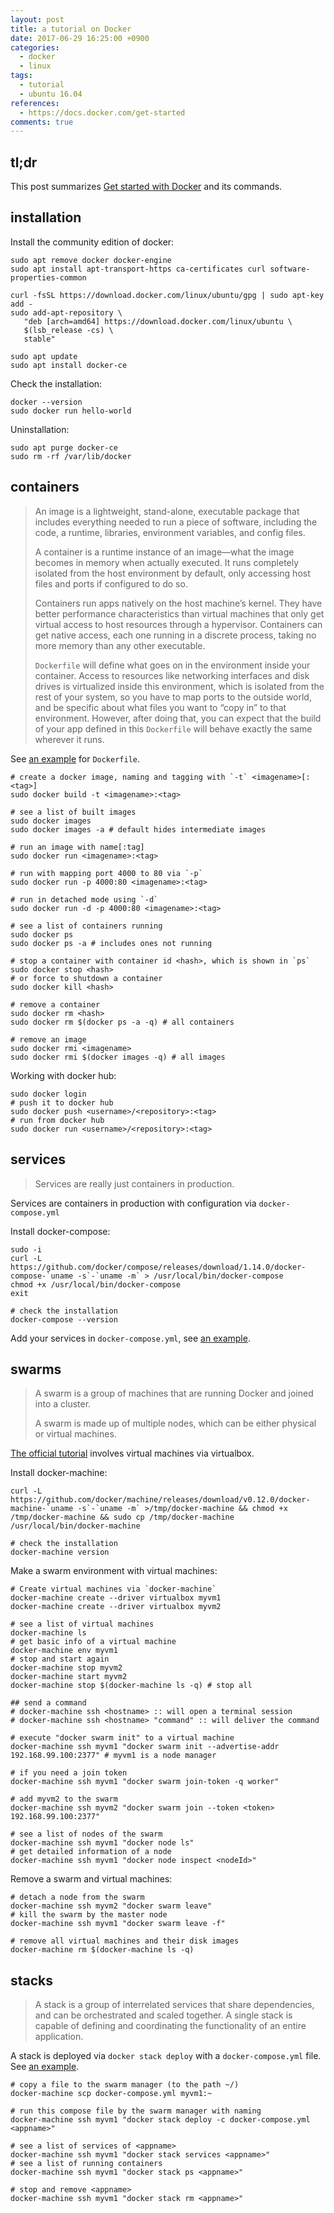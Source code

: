 ```yaml
---
layout: post
title: a tutorial on Docker
date: 2017-06-29 16:25:00 +0900
categories:
  - docker
  - linux
tags:
  - tutorial
  - ubuntu 16.04
references:
  - https://docs.docker.com/get-started
comments: true
---
```


## tl;dr

This post summarizes [Get started with Docker](https://docs.docker.com/get-started) and its commands.

## installation

Install the community edition of docker:
```shell
sudo apt remove docker docker-engine
sudo apt install apt-transport-https ca-certificates curl software-properties-common

curl -fsSL https://download.docker.com/linux/ubuntu/gpg | sudo apt-key add -
sudo add-apt-repository \
   "deb [arch=amd64] https://download.docker.com/linux/ubuntu \
   $(lsb_release -cs) \
   stable"

sudo apt update
sudo apt install docker-ce
```

Check the installation:
```shell
docker --version
sudo docker run hello-world
```

Uninstallation:
```shell
sudo apt purge docker-ce
sudo rm -rf /var/lib/docker
```

## containers

> An image is a lightweight, stand-alone, executable package that includes everything needed to run a piece of software, including the code, a runtime, libraries, environment variables, and config files.
>
> A container is a runtime instance of an image—what the image becomes in memory when actually executed. It runs completely isolated from the host environment by default, only accessing host files and ports if configured to do so.
>
> Containers run apps natively on the host machine’s kernel. They have better performance characteristics than virtual machines that only get virtual access to host resources through a hypervisor. Containers can get native access, each one running in a discrete process, taking no more memory than any other executable.
>
> `Dockerfile` will define what goes on in the environment inside your container. Access to resources like networking interfaces and disk drives is virtualized inside this environment, which is isolated from the rest of your system, so you have to map ports to the outside world, and be specific about what files you want to “copy in” to that environment. However, after doing that, you can expect that the build of your app defined in this `Dockerfile` will behave exactly the same wherever it runs.

See [an example](https://docs.docker.com/get-started/part2/#define-a-container-with-a-dockerfile) for `Dockerfile`.

```shell
# create a docker image, naming and tagging with `-t` <imagename>[:<tag>]
sudo docker build -t <imagename>:<tag>

# see a list of built images
sudo docker images
sudo docker images -a # default hides intermediate images

# run an image with name[:tag]
sudo docker run <imagename>:<tag>

# run with mapping port 4000 to 80 via `-p`
sudo docker run -p 4000:80 <imagename>:<tag>

# run in detached mode using `-d`
sudo docker run -d -p 4000:80 <imagename>:<tag>

# see a list of containers running
sudo docker ps
sudo docker ps -a # includes ones not running

# stop a container with container id <hash>, which is shown in `ps`
sudo docker stop <hash>
# or force to shutdown a container
sudo docker kill <hash>

# remove a container
sudo docker rm <hash>
sudo docker rm $(docker ps -a -q) # all containers

# remove an image
sudo docker rmi <imagename>
sudo docker rmi $(docker images -q) # all images
```

Working with docker hub:
```shell
sudo docker login
# push it to docker hub
sudo docker push <username>/<repository>:<tag>
# run from docker hub
sudo docker run <username>/<repository>:<tag>
```

## services

> Services are really just containers in production.

Services are containers in production with configuration via `docker-compose.yml`

Install docker-compose:
```shell
sudo -i
curl -L https://github.com/docker/compose/releases/download/1.14.0/docker-compose-`uname -s`-`uname -m` > /usr/local/bin/docker-compose
chmod +x /usr/local/bin/docker-compose
exit

# check the installation
docker-compose --version
```

Add your services in `docker-compose.yml`, see [an example](https://docs.docker.com/get-started/part3/#your-first-docker-composeyml-file).

## swarms

> A swarm is a group of machines that are running Docker and joined into a cluster.
>
> A swarm is made up of multiple nodes, which can be either physical or virtual machines.

[The official tutorial](https://docs.docker.com/get-started/part4) involves virtual machines via virtualbox.

Install docker-machine:
```shell
curl -L https://github.com/docker/machine/releases/download/v0.12.0/docker-machine-`uname -s`-`uname -m` >/tmp/docker-machine && chmod +x /tmp/docker-machine && sudo cp /tmp/docker-machine /usr/local/bin/docker-machine

# check the installation
docker-machine version
```

Make a swarm environment with virtual machines:
```shell
# Create virtual machines via `docker-machine`
docker-machine create --driver virtualbox myvm1
docker-machine create --driver virtualbox myvm2

# see a list of virtual machines
docker-machine ls
# get basic info of a virtual machine
docker-machine env myvm1
# stop and start again
docker-machine stop myvm2
docker-machine start myvm2
docker-machine stop $(docker-machine ls -q) # stop all

## send a command
# docker-machine ssh <hostname> :: will open a terminal session
# docker-machine ssh <hostname> "command" :: will deliver the command

# execute "docker swarm init" to a virtual machine
docker-machine ssh myvm1 "docker swarm init --advertise-addr 192.168.99.100:2377" # myvm1 is a node manager

# if you need a join token
docker-machine ssh myvm1 "docker swarm join-token -q worker"

# add myvm2 to the swarm
docker-machine ssh myvm2 "docker swarm join --token <token> 192.168.99.100:2377"

# see a list of nodes of the swarm
docker-machine ssh myvm1 "docker node ls"
# get detailed information of a node
docker-machine ssh myvm1 "docker node inspect <nodeId>"
```

Remove a swarm and virtual machines:
```shell
# detach a node from the swarm
docker-machine ssh myvm2 "docker swarm leave"
# kill the swarm by the master node
docker-machine ssh myvm1 "docker swarm leave -f"

# remove all virtual machines and their disk images
docker-machine rm $(docker-machine ls -q)
```

## stacks

> A stack is a group of interrelated services that share dependencies, and can be orchestrated and scaled together. A single stack is capable of defining and coordinating the functionality of an entire application.

A stack is deployed via `docker stack deploy` with a `docker-compose.yml` file. See [an example](https://docs.docker.com/get-started/part5/#add-a-new-service-and-redeploy).

```shell
# copy a file to the swarm manager (to the path ~/)
docker-machine scp docker-compose.yml myvm1:~

# run this compose file by the swarm manager with naming
docker-machine ssh myvm1 "docker stack deploy -c docker-compose.yml <appname>"

# see a list of services of <appname>
docker-machine ssh myvm1 "docker stack services <appname>"
# see a list of running containers
docker-machine ssh myvm1 "docker stack ps <appname>"

# stop and remove <appname>
docker-machine ssh myvm1 "docker stack rm <appname>"
```
